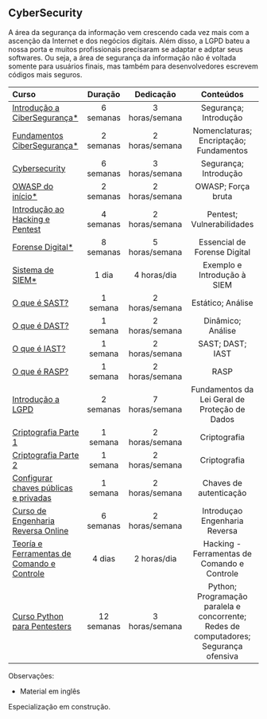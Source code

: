 ## CyberSecurity

A área da segurança da informação vem crescendo cada vez mais com a ascenção da Internet e dos negócios digitais. Além disso, a LGPD bateu a nossa porta e muitos profissionais precisaram se adaptar e adptar seus softwares. Ou seja, a área de segurança da informação não é voltada somente para usuários finais, mas também para desenvolvedores escrevem códigos mais seguros.

Curso | Duração | Dedicação | Conteúdos
:-- | :--: | :--: | :--:
[Introdução a CiberSegurança*](https://www.edx.org/course/introduction-to-cybersecurity) |  6 semanas | 3 horas/semana | Segurança; Introdução
[Fundamentos CiberSegurança*](https://www.udemy.com/course/certified-secure-netizen/) | 2 semanas | 2 horas/semana | Nomenclaturas; Encriptação; Fundamentos
[Cybersecurity](https://www.eucapacito.com.br/curso-ec/cybersecurity) |  6 semanas | 3 horas/semana | Segurança; Introdução
[OWASP do início*](https://www.udemy.com/course/owasp-zap-from-scratch/) | 2 semanas | 2 horas/semana | OWASP; Força bruta
[Introdução ao Hacking e Pentest](https://solyd.com.br/treinamentos/introducao-ao-hacking-e-pentest-2/) | 4 semanas | 2 horas/semana | Pentest; Vulnerabilidades
[Forense Digital*](https://acaditi.com.br/essentials-series/#dfe) | 8 semanas | 5 horas/semana | Essencial de Forense Digital
[Sistema de SIEM*](https://www.elastic.co/training/elastic-security-fundamentals-siem) | 1 dia | 4 horas/dia | Exemplo e Introdução à SIEM
[O que é SAST?](https://www.microfocus.com/pt-br/what-is/sast) | 1 semana | 2 horas/semana | Estático; Análise
[O que é DAST?](https://www.microfocus.com/pt-br/what-is/dast) | 1 semana | 2 horas/semana | Dinâmico; Análise
[O que é IAST?](https://www.nova8.com.br/2020/01/17/o-que-e-iast/) | 1 semana | 2 horas/semana | SAST; DAST; IAST
[O que é RASP?](https://blog.convisoappsec.com/rasp-no-cenario-de-appsec/) | 1 semana | 2 horas/semana | RASP
[Introdução a LGPD](https://www.escolavirtual.gov.br/curso/603) | 2 semanas | 7 horas/semana | Fundamentos da Lei Geral de Proteção de Dados
[Criptografia Parte 1](https://www.youtube.com/watch?v=CcU5Kc_FN_4) | 1 semana | 2 horas/semana | Criptografia
[Criptografia Parte 2](https://www.youtube.com/watch?v=HCHqtpipwu4) | 1 semana | 2 horas/semana | Criptografia
[Configurar chaves públicas e privadas](https://www.youtube.com/watch?v=7BEsfupYngE) | 1 semana | 2 horas/semana | Chaves de autenticação
[Curso de Engenharia Reversa Online](https://hackaflag.com.br/academy.html) | 6 semanas | 2 horas/semana | Introduçao Engenharia Reversa
[Teoría e Ferramentas de Comando e Controle](https://www.youtube.com/watch?v=bUqu8fh7xUg) | 4 dias | 2 horas/dia | Hacking - Ferramentas de Comando e Controle
[Curso Python para Pentesters](https://www.youtube.com/watch?v=KsUTiurSGJM&list=PLY-Tw02f5SDIP3CRtcaenRQc8Yz52m6XZ) | 12 semanas | 3 horas/semana | Python; Programação paralela e concorrente; Redes de computadores; Segurança ofensiva

Observações:
* Material em inglês

Especialização em construção.

